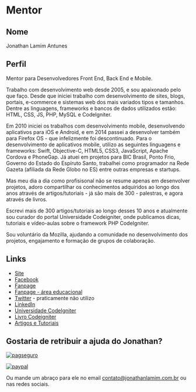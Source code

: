 # Mentor

## Nome

Jonathan Lamim Antunes

## Perfil

Mentor para Desenvolvedores Front End, Back End e Mobile.

Trabalho com desenvolvimento web desde 2005, e sou apaixonado pelo que faço. Desde que iniciei trabalho com desenvolvimento de sites, blogs, portais, e-commerce e sistemas web dos mais variados tipos e tamanhos. Dentre as linguagens, frameworks e bancos de dados utilizados estão: HTML, CSS, JS, PHP, MySQL e CodeIgniter.

Em 2010 iniciei os trabalhos com desenvolvimento mobile, desenvolvendo aplicativos para iOS e Android, e em 2014 passei a desenvolver também para Firefox OS - que infelizmente foi descontinuado. Para o desenvolvimento de aplicativos mobile, utilizo as seguintes linguagens e frameworks: Swift, Objective-C, HTML5, CSS3, JavaScript, Apache Cordova e PhoneGap. Já atuei em projetos para BIC Brasil, Ponto Frio, Governo do Estado do Espíruto Santo, trabalhei como programador na Rede Gazeta (afiliada da Rede Globo no ES) entre outras empresas e startups.

Mas meu dia a dia como profisisonal não se resume apenas em desenvolver projetos, adoro compartilhar os conhecimentos adquiridos ao longo dos anos através de artigos/tutoriais - já são mais de 300 - palestras, e agora através de livros.

Escrevi mais de 300 artigos/tutoriais ao longo desses 10 anos e atualmente sou curador do portal Universidade Codeigniter, onde publicamos dicas, tutoriais e vídeo-aulas sobre o framework PHP CodeIgniter.

Sou voluntário da Mozilla, ajudando a comunidade no desenvolvimento dos projetos, engajamento e formação de grupos de colaboração.

## Links

* [Site](http://www.jlamim.com.br)
* [Facebook](http://www.facebook.com/jonathanLamim)
* [Fanpage](https://www.facebook.com/jlamim.projetos)
* [Fanpage - área educacional](https://www.facebook.com/jlamim.educacao)
* [Twitter](http://www.twitter.com/jlamim) - praticamente não utilizo
* [LinkedIn](https://br.linkedin.com/in/jlamim)
* [Universidade CodeIgniter](http://www.universidadecodeigniter.com.br)
* [Livro Codeigniter](http://www.livrocodeigniter.com.br)
* [Artigos e Tutoriais](https://www.oficinadanet.com.br/autor/172-jonathan-lamim)

## Gostaria de retribuir a ajuda do Jonathan?

[![pagseguro](https://stc.pagseguro.uol.com.br/public/img/botoes/doacoes/205x30-doar-preto.gif)](https://pagseguro.uol.com.br/checkout/doacao.jhtml?email_cobranca=contato.jlamim@gmail.com&moeda=BRL)

[![paypal](https://www.paypalobjects.com/pt_BR/i/btn/btn_donate_SM.gif)](https://www.paypal.com/cgi-bin/webscr?cmd=_donations&business=7LMY7F6YL4VXQ&lc=BR&item_name=Jonathan%20Lamim&item_number=CT%2ddoacao&currency_code=BRL&bn=PP%2dDonationsBF%3abtn_donate_SM%2egif%3aNonHosted)

Ou mande um abraço para ele no email contato@jonathanlamim.com.br ou nas redes sociais.
